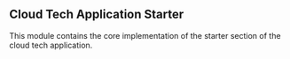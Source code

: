 ## Cloud Tech Application Starter

This module contains the core implementation of the starter section of the cloud tech application.